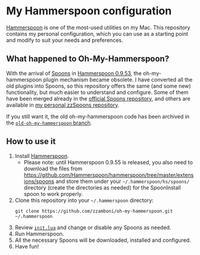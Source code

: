 # My Hammerspoon configuration

[Hammerspoon](http://www.hammerspoon.org/) is one of the most-used
utilities on my Mac. This repository contains my personal configuration,
which you can use as a starting point and modify to suit your needs
and preferences.

## What happened to Oh-My-Hammerspoon?

With the arrival of
[Spoons](https://github.com/Hammerspoon/hammerspoon/blob/master/SPOONS.md) in
[Hammerspoon 0.9.53](http://www.hammerspoon.org/releasenotes/0.9.53.html),
the oh-my-hammerspoon plugin mechanism became obsolete. I have
converted all the old plugins into Spoons, so this repository offers
the same (and some new) functionality, but much easier to understand
and configure. Some of them have been merged already in
the [official Spoons repository](http://www.hammerspoon.org/Spoons/),
and others are available in
[my personal zzSpoons repository](http://zzamboni.org/zzSpoons/).

If you still want it, the old oh-my-hammerspoon code has been archived in the
[`old-oh-my-hammerspoon` branch](https://github.com/zzamboni/oh-my-hammerspoon/tree/old-oh-my-hammerspoon).

## How to use it

1. Install [Hammerspoon](http://www.hammerspoon.org/).
   * Please note: until Hammerspoon 0.9.55 is released, you also need to download the files from https://github.com/Hammerspoon/hammerspoon/tree/master/extensions/spoons and store them under your `~/.hammerspoon/hs/spoons/` directory (create the directories as needed) for the SpoonInstall spoon to work properly.
1. Clone this repository into your `~/.hammerspoon` directory:
   ```
   git clone https://github.com/zzamboni/oh-my-hammerspoon.git ~/.hammerspoon
   ```
2. Review [`init.lua`](https://github.com/zzamboni/dot-hammerspoon/blob/master/init.lua) and change or disable any Spoons as needed.
2. Run Hammerspoon.
3. All the necessary Spoons will be downloaded, installed and configured.
4. Have fun!

